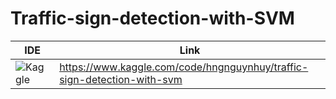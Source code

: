 # Traffic-sign-detection-with-SVM
| IDE | Link
|-----|-----
|![Kaggle](https://img.shields.io/badge/Kaggle-035a7d?style=for-the-badge&logo=kaggle&logoColor=white) |https://www.kaggle.com/code/hngnguynhuy/traffic-sign-detection-with-svm
